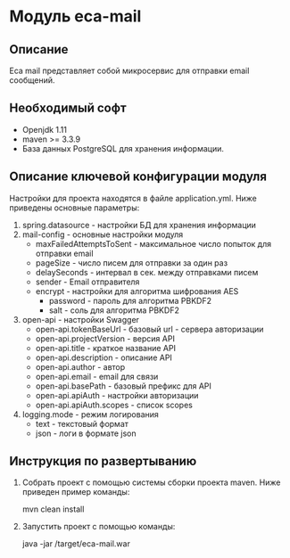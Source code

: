 Модуль eca-mail
========================================

Описание
----------------------------------------
   Eca mail представляет собой микросервис для отправки email сообщений.

Необходимый софт
----------------------------------------
* Openjdk 1.11
* maven >= 3.3.9
* База данных PostgreSQL для хранения информации.

Описание ключевой конфигурации модуля
----------------------------------------
Настройки для проекта находятся в файле application.yml. Ниже приведены основные параметры:
1) spring.datasource - настройки БД для хранения информации
2) mail-config - основные настройки модуля
    * maxFailedAttemptsToSent - максимальное число попыток для отправки email
    * pageSize - число писем для отправки за один раз
    * delaySeconds - интервал в сек. между отправками писем
    * sender - Email отправителя
    * encrypt - настройки для алгоритма шифрования AES
       * password - пароль для алгоритма PBKDF2
       * salt - соль для алгоритма PBKDF2
3) open-api - настройки Swagger
   * open-api.tokenBaseUrl - базовый url - сервера авторизации
   * open-api.projectVersion - версия API
   * open-api.title - краткое название API
   * open-api.description - описание API
   * open-api.author - автор
   * open-api.email - email для связи
   * open-api.basePath - базовый префикс для API
   * open-api.apiAuth - настройки авторизации
   * open-api.apiAuth.scopes - список scopes
4) logging.mode - режим логирования
   * text - текстовый формат
   * json - логи в формате json
    
Инструкция по развертыванию
----------------------------------------
       
1. Собрать проект с помощью системы сборки проекта maven. Ниже приведен пример команды:

   mvn clean install
   
2. Запустить проект с помощью команды:

    java -jar /target/eca-mail.war

   
